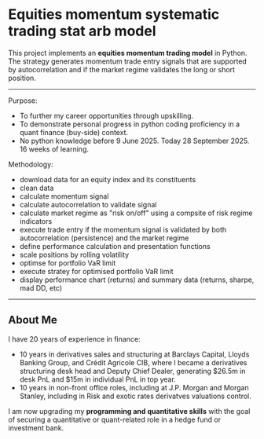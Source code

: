 # Equities momentum systematic trading stat arb model

This project implements an **equities momentum trading model** in Python.  
The strategy generates momentum trade entry signals that are supported by autocorrelation and if the market regime validates the long or short position.

---

Purpose:
- To further my career opportunities through upskilling.
- To demonstrate personal progress in python coding proficiency in a quant finance (buy-side) context.
- No python knowledge before 9 June 2025. Today 28 September 2025. 16 weeks of learning.

Methodology:
- download data for an equity index and its constituents
- clean data
- calculate momentum signal
- calculate autocorrelation to validate signal
- calculate market regime as "risk on/off" using a compsite of risk regime indicators
- execute trade entry if the momentum signal is validated by both autocorrelation (persistence) and the market regime
- define performance calculation and presentation functions
- scale positions by rolling volatility
- optimse for portfolio VaR limit
- execute stratey for optimised portfolio VaR limit
- display performance chart (returns) and summary data (returns, sharpe, mad DD, etc)

---

## About Me
I have 20 years of experience in finance:
- 10 years in derivatives sales and structuring at Barclays Capital, Lloyds Banking Group, and Crédit Agricole CIB, where I became a derivatives
  structuring desk head and Deputy Chief Dealer, generating $26.5m in desk PnL and $15m in individual PnL in top year.
- 10 years in non-front office roles, including at J.P. Morgan and Morgan Stanley, including in Risk and exotic rates derivatves valuations control.

I am now upgrading my **programming and quantitative skills** with the goal of securing a quantitative or quant-related role in a hedge fund or investment bank.
